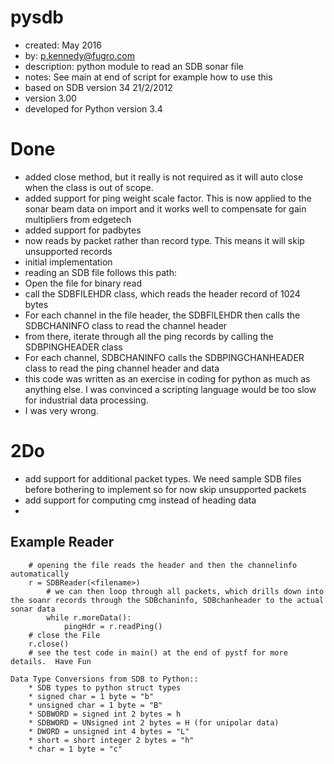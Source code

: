 pysdb
=====
* created:       May 2016
* by:            p.kennedy@fugro.com
* description:   python module to read an SDB sonar file
* notes:         See main at end of script for example how to use this
* based on SDB version 34 21/2/2012
* version 3.00
* developed for Python version 3.4 

Done
====
* added close method, but it really is not required as it will auto close when the class is out of scope.
* added support for ping weight scale factor.  This is now applied to the sonar beam data on import and it works well to compensate for gain multipliers from edgetech 
* added support for padbytes
* now reads by packet rather than record type.  This means it will skip unsupported records 
* initial implementation
* reading an SDB file follows this path:
* Open the file for binary read
* call the SDBFILEHDR class, which reads the header record of 1024 bytes
* For each channel in the file header, the SDBFILEHDR then calls the SDBCHANINFO class to read the channel header
* from there, iterate through all the ping records by calling the SDBPINGHEADER class
* For each channel, SDBCHANINFO calls the SDBPINGCHANHEADER class to read the ping channel header and data
* this code was written as an exercise in coding for python as much as anything else. I was convinced a scripting language would be too slow for industrial data processing.  
* I was very wrong.

2Do
===
* add support for additional packet types.  We need sample SDB files before bothering to implement so for now skip unsupported packets
* add support for computing cmg instead of heading data
* 

Example Reader
-------
```
    # opening the file reads the header and then the channelinfo automatically
    r = SDBReader(<filename>)
        # we can then loop through all packets, which drills down into the soanr records through the SDBchaninfo, SDBchanheader to the actual sonar data 
        while r.moreData():
            pingHdr = r.readPing()
    # close the File 
    r.close()
    # see the test code in main() at the end of pystf for more details.  Have Fun
```
```
Data Type Conversions from SDB to Python::     
    * SDB types to python struct types
    * signed char = 1 byte = "b"
    * unsigned char = 1 byte = "B"
    * SDBWORD = signed int 2 bytes = h
    * SDBWORD = UNsigned int 2 bytes = H (for unipolar data)
    * DWORD = unsigned int 4 bytes = "L"
    * short = short integer 2 bytes = "h"
    * char = 1 byte = "c"
```